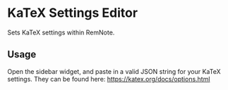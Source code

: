 # KaTeX Settings Editor

Sets KaTeX settings within RemNote.

## Usage

Open the sidebar widget, and paste in a valid JSON string for your KaTeX settings. They can be found here: https://katex.org/docs/options.html 